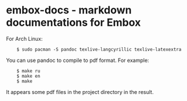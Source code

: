 # embox-docs - markdown documentations for Embox 

For Arch Linux:
```
    $ sudo pacman -S pandoc texlive-langcyrillic texlive-latexextra
```

You can use pandoc to compile to pdf format. For example:

```
    $ make ru
    $ make en
    $ make
```

It appears some pdf files in the project directory in the result.
